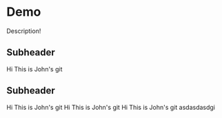 # Demo
Description!
## Subheader
Hi This is John's git
## Subheader
Hi This is John's git
Hi This is John's git
Hi This is John's git
asdasdasdgi